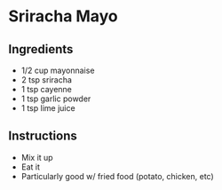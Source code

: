 # Sriracha Mayo

## Ingredients

- 1/2 cup mayonnaise
- 2 tsp sriracha
- 1 tsp cayenne
- 1 tsp garlic powder
- 1 tsp lime juice

## Instructions

- Mix it up
- Eat it
- Particularly good w/ fried food (potato, chicken, etc)

